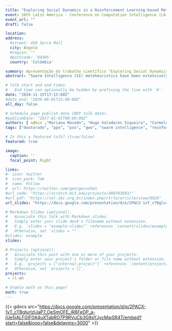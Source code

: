 ```yaml
---
title: "Exploring Social Dynamics in a Reinforcement Learning-based Metaheuristic - A study using Improvement Frequency and Population Turnover"
event: 10th Latin America - Conference on Computation Intelligence (LA-CCI 2024)
event_url: ""
draft: false

location:
address:
  #street: 450 Serra Mall
  city: Bogotá
  #region: ""
  #postcode: '94305'
  country: 'Colômbia'

summary: Apresentação do trabalho científico "Exploring Social Dynamics in a Reinforcement Learning-based Metaheuristic - A study using Improvement Frequency and Population Turnover" (LA-CCI 2024).
abstract: "Swarm Intelligence (SI) metaheuristics have been extensively employed in optimisation, yet their social dynamics analysis has not been explored sufficiently. This paper addresses this gap by investigating inner dynamics in an RL-based metaheuristic using two recently proposed metrics, Improvement Frequency and Population Turnover. The goal is to reveal the underlying dynamics that rule the agents of the metaheuristic compared with other well-known metaheuristics. Our findings indicate that RL can effectively combine or replicate the social dynamics available across metaheuristics for multiple scenarios, making possible the creation of adaptive metaheuristics shaped for specific problems. We observed that the search behaviours exhibited by the RL-metaheuristics were closely related to the specific benchmark problems used in the experiments. Thus, our findings support the idea of using RL to create effective metaheuristics for problems that are still unknown -- no clear evidence of which algorithm would be adequate."

# Talk start and end times.
#   End time can optionally be hidden by prefixing the line with `#`.
date: "2024-11-15T17:15:00Z"
#date_end: "2030-06-01T15:00:00Z"
all_day: false

# Schedule page publish date (NOT talk date).
#publishDate: "2017-01-01T00:00:00Z"
authors: [ admin ,"Mariana Macedo", "Hugo Valadares Siqueira", "Carmelo J. A. Bastos-Filho"]
tags: ["doutorado", "ppo", "pso", "gwo", "swarm intelligence", "reinforcement learning","talk", 'improvement-frequency', 'population-turnover', 'social-dynamics']

# Is this a featured talk? (true/false)
featured: true

image:
  caption: ''
  focal_point: Right

links:
#- icon: twitter
#  icon_pack: fab
#  name: Follow
#  url: https://twitter.com/georgecushen
#url_code: "https://scratch.mit.edu/projects/400783603/"
#url_pdf: "https://sol.sbc.org.br/index.php/ctrle/article/view/8926"
url_slides: "https://docs.google.com/presentation/d/e/2PACX-1vT_cTBglurlzIJaP7_OeSmOFE_iR8FeDP_a-jUe5jALFGlF0A4uXTabRO7P9RVuCb3G8sYJycMwSR4T/embed?start=false&loop=false&delayms=3000"

# Markdown Slides (optional).
#   Associate this talk with Markdown slides.
#   Simply enter your slide deck's filename without extension.
#   E.g. `slides = "example-slides"` references `content/slides/example-slides.md`.
#   Otherwise, set `slides = ""`.
#slides: example
slides: 

# Projects (optional).
#   Associate this post with one or more of your projects.
#   Simply enter your project's folder or file name without extension.
#   E.g. `projects = ["internal-project"]` references `content/project/deep-learning/index.md`.
#   Otherwise, set `projects = []`.
projects: 
 - rl-mh

# Enable math on this page?
math: true
---
```


{{< gdocs src="https://docs.google.com/presentation/d/e/2PACX-1vT_cTBglurlzIJaP7_OeSmOFE_iR8FeDP_a-jUe5jALFGlF0A4uXTabRO7P9RVuCb3G8sYJycMwSR4T/embed?start=false&loop=false&delayms=3000" >}}

